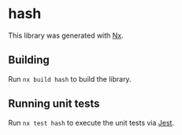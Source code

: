 # hash

This library was generated with [Nx](https://nx.dev).

## Building

Run `nx build hash` to build the library.

## Running unit tests

Run `nx test hash` to execute the unit tests via [Jest](https://jestjs.io).
